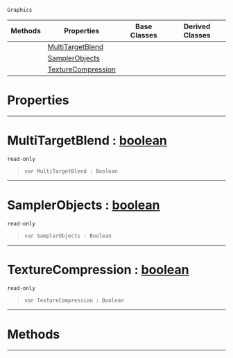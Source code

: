  `Graphics`

|Methods|Properties|Base Classes|Derived Classes|
|---|---|---|---|
| |[ MultiTargetBlend](https://plasmaengine.github.io/PlasmaDocs/Plasma1/C++/code_reference/class_reference/graphicsdriversupport.md#multitargetblend-plasma-en)| | |
| |[ SamplerObjects](https://plasmaengine.github.io/PlasmaDocs/Plasma1/C++/code_reference/class_reference/graphicsdriversupport.md#samplerobjects-plasma-engi)| | |
| |[ TextureCompression](https://plasmaengine.github.io/PlasmaDocs/Plasma1/C++/code_reference/class_reference/graphicsdriversupport.md#texturecompression-plasma)| | |


 #  Properties


---  
 #  MultiTargetBlend : [boolean](https://plasmaengine.github.io/PlasmaDocs/Plasma1/C++/code_reference/lightning_base_types/boolean.md)

 `read-only`

> 
> ``` lang=cpp, name=Lightning
> var MultiTargetBlend : Boolean


---  
 #  SamplerObjects : [boolean](https://plasmaengine.github.io/PlasmaDocs/Plasma1/C++/code_reference/lightning_base_types/boolean.md)

 `read-only`

> 
> ``` lang=cpp, name=Lightning
> var SamplerObjects : Boolean


---  
 #  TextureCompression : [boolean](https://plasmaengine.github.io/PlasmaDocs/Plasma1/C++/code_reference/lightning_base_types/boolean.md)

 `read-only`

> 
> ``` lang=cpp, name=Lightning
> var TextureCompression : Boolean


---  
 #  Methods


---  
 

 